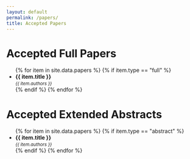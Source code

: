 ```yaml
---
layout: default
permalink: /papers/
title: Accepted Papers
---
```


# Accepted Full Papers 

<ul>
{% for item in site.data.papers  %}
{% if item.type == "full" %}
  <li><strong>{{ item.title }}</strong><br/>
  <small><i>{{ item.authors }}</i></small></li>
{% endif %}
{% endfor %}
</ul>

# Accepted Extended Abstracts

<ul>
{% for item in site.data.papers  %}
{% if item.type == "abstract" %}
  <li><strong>{{ item.title }}</strong><br/>
  <small><i>{{ item.authors }}</i></small></li>
{% endif %}
{% endfor %}
</ul>
